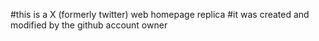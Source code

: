 #this is a X (formerly twitter) web homepage replica
#it was created and modified by the github account owner
